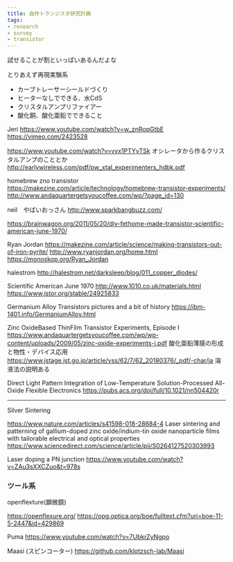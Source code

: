 ```yaml
---
title: 自作トランジスタ研究計画
tags:
- research
- survey
- transistor
---
```



試せることが割といっぱいあるんだよな

とりあえず再現実験系

- カーブトレーサーシールドづくり
- ヒーターなしでできる、水CdS
- クリスタルアンプリファイアー
- 酸化銅、酸化亜鉛でできること

Jeri
https://www.youtube.com/watch?v=w_znRopGtbE
https://vimeo.com/2423528


https://www.youtube.com/watch?v=vvx1PTYyTSk
オシレータから作るクリスタルアンプのこととか
http://earlywireless.com/pdf/pw_xtal_experimenters_hdbk.pdf

homebrew zno transistor
https://makezine.com/article/technology/homebrew-transistor-experiments/
http://www.andaquartergetsyoucoffee.com/wp/?page_id=130

neil　やばいおっさん
http://www.sparkbangbuzz.com/ 

https://brainwagon.org/2011/05/20/diy-fethome-made-transistor-scientific-american-june-1970/

Ryan Jordan
https://makezine.com/article/science/making-transistors-out-of-iron-pyrite/
http://www.ryanjordan.org/home.html
https://monoskop.org/Ryan_Jordan

halestrom
http://halestrom.net/darksleep/blog/011_copper_diodes/

Scientific American June 1970
http://www.1010.co.uk/materials.html
https://www.jstor.org/stable/24925833

Germanium Alloy Transistors
pictures and a bit of history
https://ibm-1401.info/GermaniumAlloy.html

Zinc Oxide­Based Thin­Film Transistor Experiments, Episode I
https://www.andaquartergetsyoucoffee.com/wp/wp-content/uploads/2009/05/zinc-oxide-experiments-i.pdf
酸化亜鉛薄膜の形成と物性・デバイス応用
https://www.jstage.jst.go.jp/article/vss/62/7/62_20180376/_pdf/-char/ja
溶液法の説明ある

Direct Light Pattern Integration of Low-Temperature Solution-Processed All-Oxide Flexible Electronics
https://pubs.acs.org/doi/full/10.1021/nn504420r

---

Silver Sintering

https://www.nature.com/articles/s41598-018-28684-4
Laser sintering and patterning of gallium-doped zinc oxide/indium-tin oxide nanoparticle films with tailorable electrical and optical properties
https://www.sciencedirect.com/science/article/pii/S0264127520303993

Laser doping a PN  junction
https://www.youtube.com/watch?v=ZAu3sXXCZuo&t=978s

### ツール系

openflexture(顕微鏡)

https://openflexure.org/
https://opg.optica.org/boe/fulltext.cfm?uri=boe-11-5-2447&id=429869

Puma
https://www.youtube.com/watch?v=7UbkrZyNgpo

Maasi (スピンコーター)
https://github.com/klotzsch-lab/Maasi


